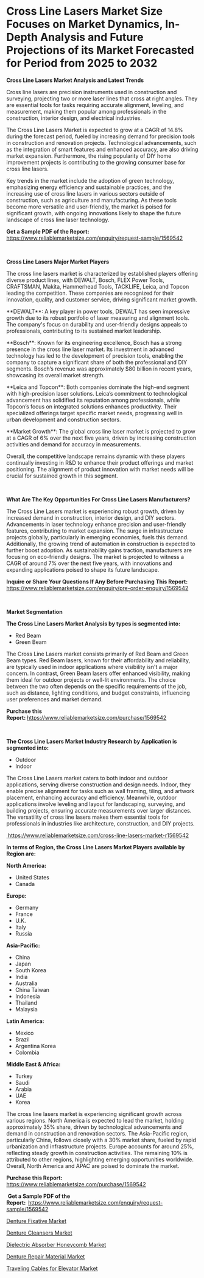 <p><h1>Cross Line Lasers Market Size Focuses on Market Dynamics, In-Depth Analysis and Future Projections of its Market Forecasted for Period from 2025 to 2032</h1></p><p><strong>Cross Line Lasers Market Analysis and Latest Trends</strong></p>
<p><p>Cross line lasers are precision instruments used in construction and surveying, projecting two or more laser lines that cross at right angles. They are essential tools for tasks requiring accurate alignment, leveling, and measurement, making them popular among professionals in the construction, interior design, and electrical industries. </p><p>The Cross Line Lasers Market is expected to grow at a CAGR of 14.8% during the forecast period, fueled by increasing demand for precision tools in construction and renovation projects. Technological advancements, such as the integration of smart features and enhanced accuracy, are also driving market expansion. Furthermore, the rising popularity of DIY home improvement projects is contributing to the growing consumer base for cross line lasers. </p><p>Key trends in the market include the adoption of green technology, emphasizing energy efficiency and sustainable practices, and the increasing use of cross line lasers in various sectors outside of construction, such as agriculture and manufacturing. As these tools become more versatile and user-friendly, the market is poised for significant growth, with ongoing innovations likely to shape the future landscape of cross line laser technology.</p></p>
<p><strong>Get a Sample PDF of the Report:&nbsp;</strong> <a href="https://www.reliablemarketsize.com/enquiry/request-sample/1569542?utm_campaign=1998&utm_medium=2&utm_source=Github&utm_content=ia&utm_term=25032025&utm_id=cross-line-lasers">https://www.reliablemarketsize.com/enquiry/request-sample/1569542</a></p>
<p>&nbsp;</p>
<p><strong>Cross Line Lasers Major Market Players</strong></p>
<p><p>The cross line lasers market is characterized by established players offering diverse product lines, with DEWALT, Bosch, FLEX Power Tools, CRAFTSMAN, Makita, Hammerhead Tools, TACKLIFE, Leica, and Topcon leading the competition. These companies are recognized for their innovation, quality, and customer service, driving significant market growth.</p><p>**DEWALT**: A key player in power tools, DEWALT has seen impressive growth due to its robust portfolio of laser measuring and alignment tools. The company's focus on durability and user-friendly designs appeals to professionals, contributing to its sustained market leadership.</p><p>**Bosch**: Known for its engineering excellence, Bosch has a strong presence in the cross line laser market. Its investment in advanced technology has led to the development of precision tools, enabling the company to capture a significant share of both the professional and DIY segments. Bosch’s revenue was approximately $80 billion in recent years, showcasing its overall market strength.</p><p>**Leica and Topcon**: Both companies dominate the high-end segment with high-precision laser solutions. Leica’s commitment to technological advancement has solidified its reputation among professionals, while Topcon’s focus on integrated solutions enhances productivity. Their specialized offerings target specific market needs, progressing well in urban development and construction sectors.</p><p>**Market Growth**: The global cross line laser market is projected to grow at a CAGR of 6% over the next five years, driven by increasing construction activities and demand for accuracy in measurements. </p><p>Overall, the competitive landscape remains dynamic with these players continually investing in R&D to enhance their product offerings and market positioning. The alignment of product innovation with market needs will be crucial for sustained growth in this segment.</p></p>
<p>&nbsp;</p>
<p><strong>What Are The Key Opportunities For Cross Line Lasers Manufacturers?</strong></p>
<p><p>The Cross Line Lasers market is experiencing robust growth, driven by increased demand in construction, interior design, and DIY sectors. Advancements in laser technology enhance precision and user-friendly features, contributing to market expansion. The surge in infrastructure projects globally, particularly in emerging economies, fuels this demand. Additionally, the growing trend of automation in construction is expected to further boost adoption. As sustainability gains traction, manufacturers are focusing on eco-friendly designs. The market is projected to witness a CAGR of around 7% over the next five years, with innovations and expanding applications poised to shape its future landscape.</p></p>
<p><strong>Inquire or Share Your Questions If Any Before Purchasing This Report:</strong> <a href="https://www.reliablemarketsize.com/enquiry/pre-order-enquiry/1569542?utm_campaign=1998&utm_medium=2&utm_source=Github&utm_content=ia&utm_term=25032025&utm_id=cross-line-lasers">https://www.reliablemarketsize.com/enquiry/pre-order-enquiry/1569542</a></p>
<p>&nbsp;</p>
<p><strong>Market Segmentation</strong></p>
<p><strong>The Cross Line Lasers Market Analysis by types is segmented into:</strong></p>
<p><ul><li>Red Beam</li><li>Green Beam</li></ul></p>
<p><p>The Cross Line Lasers market consists primarily of Red Beam and Green Beam types. Red Beam lasers, known for their affordability and reliability, are typically used in indoor applications where visibility isn't a major concern. In contrast, Green Beam lasers offer enhanced visibility, making them ideal for outdoor projects or well-lit environments. The choice between the two often depends on the specific requirements of the job, such as distance, lighting conditions, and budget constraints, influencing user preferences and market demand.</p></p>
<p><strong>Purchase this Report:&nbsp;</strong><a href="https://www.reliablemarketsize.com/purchase/1569542?utm_campaign=1998&utm_medium=2&utm_source=Github&utm_content=ia&utm_term=25032025&utm_id=cross-line-lasers">https://www.reliablemarketsize.com/purchase/1569542</a></p>
<p>&nbsp;</p>
<p><strong>The Cross Line Lasers Market Industry Research by Application is segmented into:</strong></p>
<p><ul><li>Outdoor</li><li>Indoor</li></ul></p>
<p><p>The Cross Line Lasers market caters to both indoor and outdoor applications, serving diverse construction and design needs. Indoor, they enable precise alignment for tasks such as wall framing, tiling, and artwork placement, enhancing accuracy and efficiency. Meanwhile, outdoor applications involve leveling and layout for landscaping, surveying, and building projects, ensuring accurate measurements over larger distances. The versatility of cross line lasers makes them essential tools for professionals in industries like architecture, construction, and DIY projects.</p></p>
<p><a href="https://www.reliablemarketsize.com/cross-line-lasers-market-r1569542?utm_campaign=1998&utm_medium=2&utm_source=Github&utm_content=ia&utm_term=25032025&utm_id=cross-line-lasers">&nbsp;https://www.reliablemarketsize.com/cross-line-lasers-market-r1569542</a></p>
<p><strong>In terms of Region, the Cross Line Lasers Market Players available by Region are:</strong></p>
<p>
    <p> <strong> North America: </strong>
        <ul>
            <li>United States</li>
            <li>Canada</li>
        </ul>
        </p> 
    <p> <strong> Europe: </strong>
        <ul>
            <li>Germany</li>
            <li>France</li>
            <li>U.K.</li>
            <li>Italy</li>
            <li>Russia</li>
        </ul>
        </p> 
    <p> <strong> Asia-Pacific: </strong>
        <ul>
            <li>China</li>
            <li>Japan</li>
            <li>South Korea</li>
            <li>India</li>
            <li>Australia</li>
            <li>China Taiwan</li>
            <li>Indonesia</li>
            <li>Thailand</li>
            <li>Malaysia</li>
        </ul>
        </p> 
    <p> <strong> Latin America: </strong>
        <ul>
            <li>Mexico</li>
            <li>Brazil</li>
            <li>Argentina Korea</li>
            <li>Colombia</li>
        </ul>
        </p> 
    <p> <strong> Middle East & Africa: </strong>
        <ul>
            <li>Turkey</li>
            <li>Saudi</li>
            <li>Arabia</li>
            <li>UAE</li>
            <li>Korea</li>
        </ul>
    </p>
    </p>
<p><p>The cross line lasers market is experiencing significant growth across various regions. North America is expected to lead the market, holding approximately 35% share, driven by technological advancements and demand in construction and renovation sectors. The Asia-Pacific region, particularly China, follows closely with a 30% market share, fueled by rapid urbanization and infrastructure projects. Europe accounts for around 25%, reflecting steady growth in construction activities. The remaining 10% is attributed to other regions, highlighting emerging opportunities worldwide. Overall, North America and APAC are poised to dominate the market.</p></p>
<p><strong>Purchase this Report: </strong><a href="https://www.reliablemarketsize.com/purchase/1569542?utm_campaign=1998&utm_medium=2&utm_source=Github&utm_content=ia&utm_term=25032025&utm_id=cross-line-lasers">https://www.reliablemarketsize.com/purchase/1569542</a></p>
<p>&nbsp;<strong>Get a Sample PDF of the Report:&nbsp;&nbsp;</strong><a href="https://www.reliablemarketsize.com/enquiry/request-sample/1569542?utm_campaign=1998&utm_medium=2&utm_source=Github&utm_content=ia&utm_term=25032025&utm_id=cross-line-lasers">https://www.reliablemarketsize.com/enquiry/request-sample/1569542</a></p>
<p><strong></strong></p>
<p><p><a href="https://github.com/mcveathuane2/Market-Research-Report-List-1/blob/main/denture-fixative-market.md?utm_campaign=1998&utm_medium=2&utm_source=Github&utm_content=ia&utm_term=25032025&utm_id=cross-line-lasers">Denture Fixative Market</a></p><p><a href="https://github.com/rakowpleetj1/Market-Research-Report-List-1/blob/main/denture-cleansers-market.md?utm_campaign=1998&utm_medium=2&utm_source=Github&utm_content=ia&utm_term=25032025&utm_id=cross-line-lasers">Denture Cleansers Market</a></p><p><a href="https://github.com/uripeachrii/Market-Research-Report-List-1/blob/main/dielectric-absorber-honeycomb-market.md?utm_campaign=1998&utm_medium=2&utm_source=Github&utm_content=ia&utm_term=25032025&utm_id=cross-line-lasers">Dielectric Absorber Honeycomb Market</a></p><p><a href="https://github.com/buenayankobl/Market-Research-Report-List-1/blob/main/denture-repair-material-market.md?utm_campaign=1998&utm_medium=2&utm_source=Github&utm_content=ia&utm_term=25032025&utm_id=cross-line-lasers">Denture Repair Material Market</a></p><p><a href="https://github.com/laingragle95/Market-Research-Report-List-1/blob/main/traveling-cables-for-elevator-market.md?utm_campaign=1998&utm_medium=2&utm_source=Github&utm_content=ia&utm_term=25032025&utm_id=cross-line-lasers">Traveling Cables for Elevator Market</a></p></p>